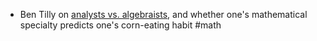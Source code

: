 - Ben Tilly on [analysts vs. algebraists](https://bentilly.blogspot.com/2010/08/analysis-vs-algebra-predicts-eating.html), and whether one's mathematical specialty predicts one's corn-eating habit #math